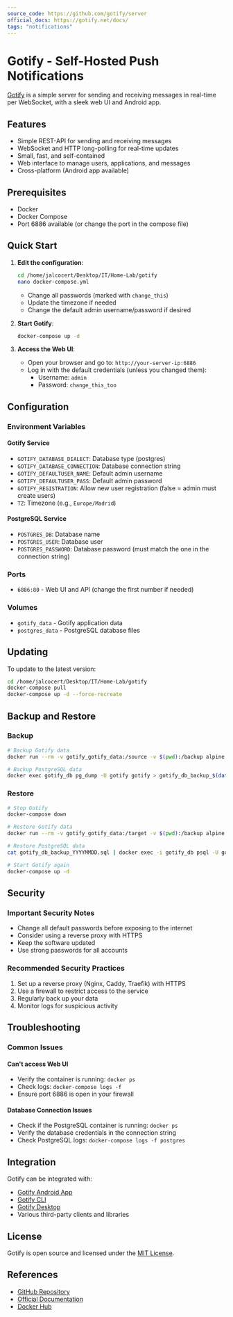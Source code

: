 ```yaml
---
source_code: https://github.com/gotify/server
official_docs: https://gotify.net/docs/
tags: "notifications"
---
```


# Gotify - Self-Hosted Push Notifications

[Gotify](https://gotify.net/) is a simple server for sending and receiving messages in real-time per WebSocket, with a sleek web UI and Android app.

## Features
- Simple REST-API for sending and receiving messages
- WebSocket and HTTP long-polling for real-time updates
- Small, fast, and self-contained
- Web interface to manage users, applications, and messages
- Cross-platform (Android app available)

## Prerequisites
- Docker
- Docker Compose
- Port 6886 available (or change the port in the compose file)

## Quick Start

1. **Edit the configuration**:
   ```bash
   cd /home/jalcocert/Desktop/IT/Home-Lab/gotify
   nano docker-compose.yml
   ```
   - Change all passwords (marked with `change_this`)
   - Update the timezone if needed
   - Change the default admin username/password if desired

2. **Start Gotify**:
   ```bash
   docker-compose up -d
   ```

3. **Access the Web UI**:
   - Open your browser and go to: `http://your-server-ip:6886`
   - Log in with the default credentials (unless you changed them):
     - Username: `admin`
     - Password: `change_this_too`

## Configuration

### Environment Variables

#### Gotify Service
- `GOTIFY_DATABASE_DIALECT`: Database type (postgres)
- `GOTIFY_DATABASE_CONNECTION`: Database connection string
- `GOTIFY_DEFAULTUSER_NAME`: Default admin username
- `GOTIFY_DEFAULTUSER_PASS`: Default admin password
- `GOTIFY_REGISTRATION`: Allow new user registration (false = admin must create users)
- `TZ`: Timezone (e.g., `Europe/Madrid`)

#### PostgreSQL Service
- `POSTGRES_DB`: Database name
- `POSTGRES_USER`: Database user
- `POSTGRES_PASSWORD`: Database password (must match the one in the connection string)

### Ports
- `6886:80` - Web UI and API (change the first number if needed)

### Volumes
- `gotify_data` - Gotify application data
- `postgres_data` - PostgreSQL database files

## Updating

To update to the latest version:

```bash
cd /home/jalcocert/Desktop/IT/Home-Lab/gotify
docker-compose pull
docker-compose up -d --force-recreate
```

## Backup and Restore

### Backup
```bash
# Backup Gotify data
docker run --rm -v gotify_gotify_data:/source -v $(pwd):/backup alpine tar czf /backup/gotify_data_backup_$(date +%Y%m%d).tar.gz -C /source .

# Backup PostgreSQL data
docker exec gotify_db pg_dump -U gotify gotify > gotify_db_backup_$(date +%Y%m%d).sql
```

### Restore
```bash
# Stop Gotify
docker-compose down

# Restore Gotify data
docker run --rm -v gotify_gotify_data:/target -v $(pwd):/backup alpine sh -c "cd /target && tar xzf /backup/gotify_data_backup_YYYYMMDD.tar.gz"

# Restore PostgreSQL data
cat gotify_db_backup_YYYYMMDD.sql | docker exec -i gotify_db psql -U gotify gotify

# Start Gotify again
docker-compose up -d
```

## Security

### Important Security Notes
- Change all default passwords before exposing to the internet
- Consider using a reverse proxy with HTTPS
- Keep the software updated
- Use strong passwords for all accounts

### Recommended Security Practices
1. Set up a reverse proxy (Nginx, Caddy, Traefik) with HTTPS
2. Use a firewall to restrict access to the service
3. Regularly back up your data
4. Monitor logs for suspicious activity

## Troubleshooting

### Common Issues

#### Can't access Web UI
- Verify the container is running: `docker ps`
- Check logs: `docker-compose logs -f`
- Ensure port 6886 is open in your firewall

#### Database Connection Issues
- Check if the PostgreSQL container is running: `docker ps`
- Verify the database credentials in the connection string
- Check PostgreSQL logs: `docker-compose logs -f postgres`

## Integration

Gotify can be integrated with:
- [Gotify Android App](https://github.com/gotify/android)
- [Gotify CLI](https://github.com/gotify/cli)
- [Gotify Desktop](https://github.com/Deseteral/gotify-tray)
- Various third-party clients and libraries

## License
Gotify is open source and licensed under the [MIT License](https://github.com/gotify/server/blob/v2/LICENSE).

## References
- [GitHub Repository](https://github.com/gotify/server)
- [Official Documentation](https://gotify.net/docs/)
- [Docker Hub](https://hub.docker.com/r/gotify/server/)
